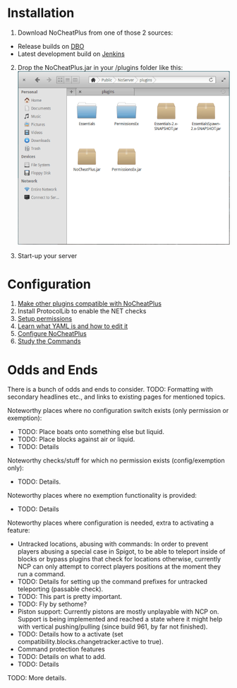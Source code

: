 # Installation
1. Download NoCheatPlus from one of those 2 sources:
 * Release builds on [DBO]
 * Latest development build on [Jenkins]

2. Drop the NoCheatPlus.jar in your /plugins folder like this:  ![Installation](Resources/Installation.gif)  

3. Start-up your server

# Configuration
1. [Make other plugins compatible with NoCheatPlus](Compatibility)
2. Install ProtocolLib to enable the NET checks
3. [Setup permissions](Permissions)
4. [Learn what YAML is and how to edit it](YAML)
5. [Configure NoCheatPlus](Configuration)
6. [Study the Commands](Commands)

[DBO]:https://dev.bukkit.org/bukkit-plugins/nocheatplus/files/
[Jenkins]:https://ci.md-5.net/job/NoCheatPlus/lastSuccessfulBuild/artifact/target/NoCheatPlus.jar

# Odds and Ends

There is a bunch of odds and ends to consider.
TODO: Formatting with secondary headlines etc., and links to existing pages for mentioned topics.

Noteworthy places where no configuration switch exists (only permission or exemption):
* TODO: Place boats onto something else but liquid.
* TODO: Place blocks against air or liquid.
* TODO: Details

Noteworthy checks/stuff for which no permission exists (config/exemption only):
* TODO: Details.

Noteworthy places where no exemption functionality is provided:
* TODO: Details

Noteworthy places where configuration is needed, extra to activating a feature:
* Untracked locations, abusing with commands: In order to prevent players abusing a special case in Spigot, to be able to teleport inside of blocks or bypass plugins that check for locations otherwise, currently NCP can only attempt to correct players positions at the moment they run a command.
 * TODO: Details for setting up the command prefixes for untracked teleporting (passable check).
 * TODO: This part is pretty important.
 * TODO: Fly by sethome?
* Piston support: Currently pistons are mostly unplayable with NCP on. Support is being implemented and reached a state where it might help with vertical pushing/pulling (since build 961, by far not finished).
 * TODO: Details how to a activate (set compatibility.blocks.changetracker.active to true).
* Command protection features
 * TODO: Details on what to add.
* TODO: Details

TODO: More details.
